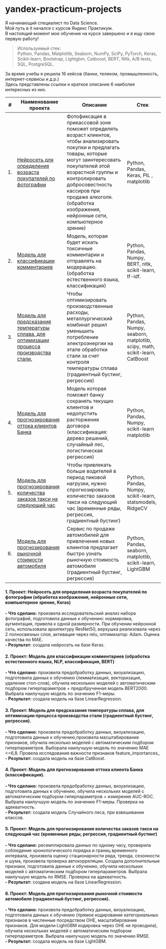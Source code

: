 # yandex-practicum-projects

Я начинающий специалист по Data Science. \
Мой путь в it начался с курсов Яндекс Практикум. \
В настоящий момент мое обучение на курсе завершено и я ищу свою первую работу!

> Используемый стек: \
Python, Pandas, Matplotlib, Seaborn, NumPy, SciPy, PyTorch, Keras, Scikit-learn, Bootstrap, Lightgbm, Catboost, BERT, Nltk, A/B tests, SQL, PostgreSQL.

За время учебы я решила 16 кейсов (банки, телеком, промышленность, интернет-сервисы и д.р.) \
Здесь представлены ссылки и краткое описание 6 наиболее интересных из них.


| #    | Наименование проекта                | Описание                                                     | Стек                                                         |
| ---- | ------------------------------------------------------------ | ------------------------------------------------------------ | ------------------------------------------------------------ |
| 1.   | [Нейросеть для определения возраста покупателей по фотографии](https://github.com/GilevaTanya/yandex-practicum-projects/blob/main/model-fo-determining-age-on-a-photo/Readme.md) | Фотофиксация в прикассовой зоне поможет определять возраст клиентов, чтобы анализировать покупки и предлагать товары, которые могут заинтересовать покупателей этой возрастной группы и контролировать добросовестность кассиров при продаже алкоголя. (обработка изображения, нейронные сети, компьютерное зрение)  | Python, Pandas, Keras, PIL , matplotlib |
| 2.   | [Модель для классификации комментариев](https://github.com/GilevaTanya/yandex-practicum-projects/tree/main/model-for-classifying-comments-with-BERT) | Модель, которая будет искать токсичные комментарии и отправлять на модерацию. (обработка естественного языка, классификация) | Python, Pandas, Numpy, BERT, nltk, scikit-learn, tf-idf.      |
| 3.   | [Модель для предсказания температуры сплава, для оптимизации процесса производства стали.](https://github.com/GilevaTanya/yandex-practicum-projects/tree/main/model-for-determining-the-temperature-of-the-alloy) | Чтобы оптимизировать производственные расходы, металлургический комбинат решил уменьшить потребление электроэнергии на этапе обработки стали за счет контроля температуры сплава (градиентный бустинг, регрессия)| Python, Pandas, Numpy, seaborn, matplotlib, scipy, math, scikit-learn, CatBoost |
| 4.   | [Модель для прогнозирования оттока клиентов Банка](https://github.com/GilevaTanya/yandex-practicum-projects/tree/main/model-for-predicting-customer-of-the-bank) | Модель которая поможет банку сохранять текущих клиентов и недопустить расторжения договора (классификация: дерево решений, случайный лес, логистическая регрессия) | Python, Pandas, Numpy, scikit-learn matplotlib |
| 5.   | [Модель для прогнозирования количества заказов такси на следующий час](https://github.com/GilevaTanya/yandex-practicum-projects/tree/main/model-for-predicting-taxi-for-the-next-hour) | Чтобы привлекать больше водителей в период пиковой нагрузки, нужно спрогнозировать количество заказов такси на следующий час (временные ряды, регрессия, градиентный бустинг)  | Python, Pandas, Numpy, scikit-learn, statsmodels, RidgeCV |
| 6.   | [Модель для прогнозирования рыночной стоимости автомобиля](https://github.com/GilevaTanya/yandex-practicum-projects/tree/main/model-for-predicting-value-car) | Сервис по продаже автомобилей для привлечения новых клиентов предлагает быстро узнать рыночную стоимость автомобиля (градиентный бустинг, регрессия) | Python, Pandas, seaborn, matplotlib, scikit-learn, LightGBM |

####

#### 1. Проект: Нейросеть для определения возраста покупателей по фотографии (обработка изображения, нейронные сети, компьютерное зрение, Keras)
**- Что сделано:**  произвела исследовательский анализ набора фотографий, подготовила данные к обучению: нормировка, аугментация, привела к одной размерности. При обучении нейронной сеть, использовала архитектуру ResNet50, верхушка реализовала через 2 полносвязных слоя, активация через relu, оптимизатор: Adam. Оценка качества по MAE.\
**- Результат:** создала нейросеть на базе Keras.

####

#### 2. Проект: Модель для классификации комментариев (обработка естественного языка, NLP, классификация, BERT)
**- Что сделано:**  произвела предобработку данных, визуализацию, подготовила данных к обучению (лемматизация, векторизация, удаление стоп-слов), обучила нескольких моделей с автоматическим подбором гиперпараметров + предобрученная модель BERT2000. Выбрала наилучшую модель по значению F1-меры. \
**- Результат:** создала модель  на базе LinearRegression.

####

#### 3. Проект: Модель для предсказания температуры сплава, для оптимизации процесса производства стали (градиентный бустинг, регрессия).
**- Что сделано:**  произвела предобработку данных, визуализацию, подготовила данные к обучению,произвела масштабирование признаков, обучила несколько моделей с автоматическим подбором гиперпараметров. Выборала наилучшую модель по значению МАЕ <=6,8. Провела исследования важности признаков feature_importances_\
**- Результат:** создала модель на базе CatBoost.

####

#### 4. Проект: Модель для прогнозирования оттока клиента Банка (классификация).
**- Что сделано:**  произвела предобработку данных, визуализацию, подготовила данных к обучению, обучила нескольких моделей с автоматическим подбором гиперпараметров + измерение AUC-ROC. Выбрала наилучшую модель по значению F1-меры. Проверка на адекватность.\
**- Результат:** создала модель Случайного леса, при взвешивании классов.

####

#### 5. Проект: Модель для прогнозирования количества заказов такси на следующий час (временные ряды, регрессия, градиентный бустинг)
**- Что сделано:** ресемплировала данных по одному часу, проверила соблюдение хронологического порядка и границ временного интервала, произвела оценку стационарности ряда, тренда, сезонности и шума, произвела проверка автокорреляции. Создала дополнительные признаки, подготовила данные к обучению, обучила нескольких моделей с автоматическим подбором гиперпараметров. Выбрала наилучшую модель по RMSE. Проверка на адекватность. \
**- Результат:**  создана модель на базе LinearRegression.

####

#### 6. Проект: Модель для прогнозирования рыночной стоимости автомобиля (градиентный бустинг, регрессия).
**- Что сделано:** произвела предобработку данных, визуализацию, подготовила данных к обучению (прямое кодирование категориальных признаков в численные посредством OHE, масштабирование признаков. Для модели LightGBM кодировка через OHE не проводила), обучила нескольких моделей с автоматическим подбором гиперпараметров. Выбрала наилучшую модель по значению RMSE. \
**- Результат:** создала модель на базе LightGBM.


